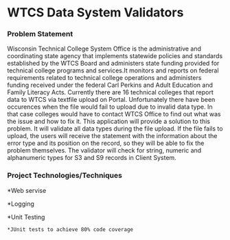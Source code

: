 # WTCS Data System Validators
### Problem Statement
 Wisconsin Technical College System Office is the administrative and coordinating state agency that implements statewide policies and standards established by the WTCS Board and administers state funding provided for technical college programs and services.It monitors and reports on federal requirements related to technical college operations and administers funding received under the federal Carl Perkins and Adult Education and Family Literacy Acts.
 Currently there are 16 technical colleges that report data to WTCS via textfile upload on Portal. Unfortunately there have been occurences when the file would fail to upload due to invalid data type. In that case colleges would have to contact  WTCS Office to find out what was the issue and how to fix it.
 This application will provide a solution to this problem. It will validate all data types during the file upload. If the file fails to upload,  the users will receive the statement with the information about the error type and its position on the record, so they will be able to fix the problem themselves. The validator will check for string, numeric and alphanumeric types for S3 and S9 records in Client System.

### Project Technologies/Techniques
*Web servise

*Logging

*Unit Testing

    *JUnit tests to achieve 80% code coverage
